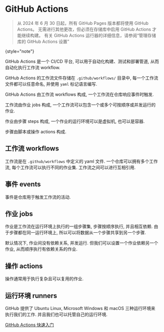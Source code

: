 # GitHub Actions

> 从 2024 年 6 月 30 日起，所有 GitHub Pages 版本都将使用 GitHub Actions。
> 无需进行其他更改，但必须在存储库中启用 GitHub Actions 才能继续构建。 有关 GitHub
> Actions 运行器的详细信息，请参阅“管理存储库的 GitHub Actions 设置”
>
{style="note"}

GitHub Actions 是一个 CI/CD 平台, 可以用于自动化构建、测试和部署管道, 从而自动化执行工作流
workflow.

GitHub Actions 的工作流文件存储在 `.github/workflows/` 目录中, 每一个工作流文件都可以任意命名,
并使用 `yaml` 标记语言编写.

GitHub Actions 由工作流 workflows 构成, 一个工作流在仓库响应事件时触发.

工作流由作业 jobs 构成, 一个工作流可以包含一个或多个可按顺序或并发运行的作业.

作业由步骤 steps 构成, 一个作业的运行环境可以是虚拟机, 也可以是容器.

步骤由脚本或操作 actions 构成.

## 工作流 workflows

工作流是在 `.github/workflows` 中定义的 yaml 文件. 一个仓库可以拥有多个工作流,
每个工作流可以执行不同的作业集.
工作流之间可以进行互相引用.

## 事件 events

事件是仓库用于触发工作流的活动.

## 作业 jobs

作业是工作流在运行环境上执行的一组步骤集, 步骤按顺序执行, 并且相互依赖.
由于步骤都在同一运行环境上, 所以可以将数据从一个步骤共享到另一个步骤.

默认情况下, 作业间没有依赖关系, 并发运行. 但我们可以设置一个作业依赖另一个作业,
从而顺序执行有依赖关系的作业.

## 操作 actions

操作通常用于执行复杂且可以复用的作业.

## 运行环境 runners

GitHub 提供了 Ubuntu Linux, Microsoft Windows 和 macOS 三种运行环境来执行我们的工作.
并且我们也可以托管自己的运行环境.

<seealso>
    <category ref="reference">
        <a href="https://docs.github.com/zh/actions/quickstart">GitHub Actions 快速入门</a>
    </category>
</seealso>
